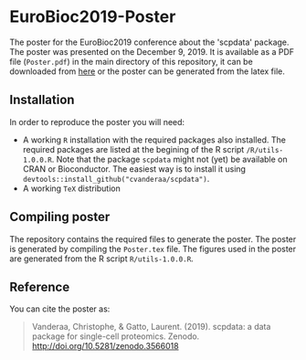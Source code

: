# EuroBioc2019-Poster

The poster for the EuroBioc2019 conference about the 'scpdata' package. The poster was presented on the December 9, 2019. It is available as a PDF file (`Poster.pdf`) in the main directory of this repository, it can be downloaded from [here](http://doi.org/10.5281/zenodo.3566018) or the poster can be generated from the latex file.

## Installation

In order to reproduce the poster you will need:

* A working `R` installation with the required packages also installed. The required packages are listed at the begining of the R script `/R/utils-1.0.0.R`. Note that the package `scpdata` might not (yet) be available on CRAN or Bioconductor. The easiest way is to install it using `devtools::install_github("cvanderaa/scpdata")`.
* A working `TeX` distribution

## Compiling poster

The repository contains the required files to generate the poster. The poster is generated by compiling the `Poster.tex` file. The figures used in the poster are generated from the R script `R/utils-1.0.0.R`. 

## Reference

You can cite the poster as:

> Vanderaa, Christophe, & Gatto, Laurent. (2019). scpdata: a data package for single-cell proteomics. Zenodo. http://doi.org/10.5281/zenodo.3566018

